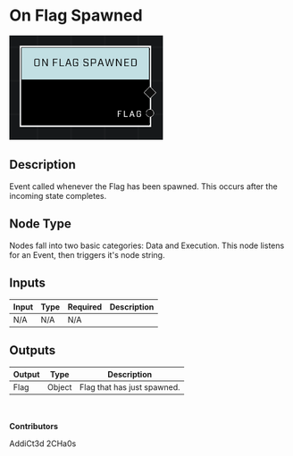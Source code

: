 # On Flag Spawned
![](../../../.gitbook/assets/on-flag-spawned.png)
## Description
Event called whenever the Flag has been spawned. This occurs after the incoming state completes.

## Node Type
Nodes fall into two basic categories: Data and Execution. This node listens for an Event, then triggers it's node string.

## Inputs
| Input | Type | Required | Description |
|------------------|------------------|----------|--------------------------------------------------------------|
| N/A | N/A | N/A | |

## Outputs
| Output | Type | Description |
|------------------|------------------|--------------------------------------------------------------|
| Flag | Object | Flag that has just spawned.|
\
\
**Contributors**

AddiCt3d 2CHa0s
